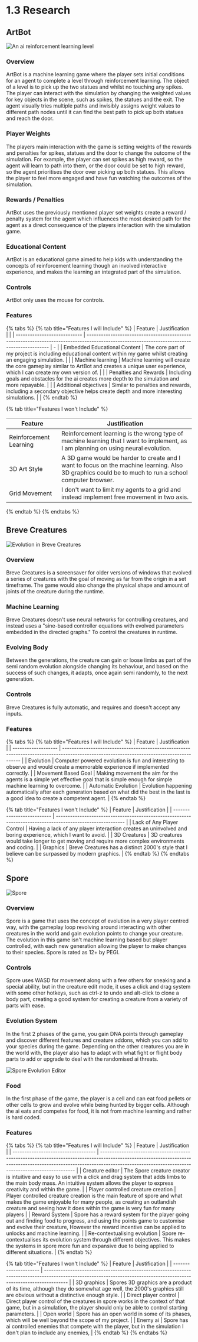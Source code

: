 # 1.3 Research

## ArtBot

![An ai reinforcement learning level](<../.gitbook/assets/image (1) (1) (1).png>)

### Overview

ArtBot is a machine learning game where the player sets initial conditions for an agent to complete a level through reinforcement learning. The object of a level is to pick up the two statues and whilst no touching any spikes. The player can interact with the simulation by changing the weighted values for key objects in the scene, such as spikes, the statues and the exit. The agent visually tries multiple paths and invisibly assigns weight values to different path nodes until it can find the best path to pick up both statues and reach the door.

### Player Weights

The players main interaction with the game is setting weights of the rewards and penalties for spikes, statues and the door to change the outcome of the simulation. For example, the player can set spikes as high reward, so the agent will learn to path into them, or the door could be set to high reward, so the agent prioritises the door over picking up both statues. This allows the player to feel more engaged and have fun watching the outcomes of the simulation.

### Rewards / Penalties

ArtBot uses the previously mentioned player set weights create a reward / penalty system for the agent which influences the most desired path for the agent as a direct consequence of the players interaction with the simulation game.

### Educational Content

ArtBot is an educational game aimed to help kids with understanding the concepts of reinforcement learning though an involved interactive experience, and makes the learning an integrated part of the simulation.

### Controls

ArtBot only uses the mouse for controls.

### Features

{% tabs %}
{% tab title="Features I will Include" %}
| Feature                      | Justification                                                                                                                                |   |
| ---------------------------- | -------------------------------------------------------------------------------------------------------------------------------------------- | - |
| Embedded Educational Content | The core part of my project is including educational content within my game whilst creating an engaging simulation.                          |   |
| Machine learning             | Machine learning will create the core gameplay similar to ArtBot and creates a unique user experience, which I can create my own version of. |   |
| Penalties and Rewards        | Including goals and obstacles for the ai creates more depth to the simulation and more repayable.                                            |   |
| Additional objectives        | Similar to penalties and rewards, including a secondary objective helps create depth and more interesting simulations.                       |   |
{% endtab %}

{% tab title="Features I won't Include" %}


| Feature                | Justification                                                                                                                                        |
| ---------------------- | ---------------------------------------------------------------------------------------------------------------------------------------------------- |
| Reinforcement Learning | Reinforcement learning is the wrong type of machine learning that I want to implement, as I am planning on using neural evolution.                   |
| 3D Art Style           | A 3D game would be harder to create and I want to focus on the machine learning. Also 3D graphics could be to much to run a school computer browser. |
| Grid Movement          | I don't want to limit my agents to a grid and instead implement free movement in two axis.                                                           |
{% endtab %}
{% endtabs %}

## Breve Creatures

![Evolution in Breve Creatures](<../.gitbook/assets/image (2) (1) (1).png>)

### Overview

Breve Creatures is a screensaver for older versions of windows that evolved a series of creatures with the goal of moving as far from the origin in a set timeframe. The game would also change the physical shape and amount of joints of the creature during the runtime.

### Machine Learning

Breve Creatures doesn't use neural networks for controlling creatures, and instead uses a "sine-based controller equations with evolved parameters embedded in the directed graphs." To control the creatures in runtime.

### Evolving Body

Between the generations, the creature can gain or loose limbs as part of the semi random evolution alongside changing its behaviour, and based on the success of such changes, it adapts, once again semi randomly, to the next generation.

### Controls

Breve Creatures is fully automatic, and requires and doesn't accept any inputs.

### Features

{% tabs %}
{% tab title="Features I will Include" %}
| Feature             | Justification                                                                                                                              |
| ------------------- | ------------------------------------------------------------------------------------------------------------------------------------------ |
| Evolution           | Computer powered evolution is fun and interesting to observe and would create a memorable experience if implemented correctly.             |
| Movement Based Goal | Making movement the aim for the agents is a simple yet effective goal that is simple enough for simple machine learning to overcome.       |
| Automatic Evolution | Evolution happening automatically after each generation based on what did the best in the last is a good idea to create a competent agent. |
{% endtab %}

{% tab title="Features I won't Include" %}
| Feature                    | Justification                                                                                               |
| -------------------------- | ----------------------------------------------------------------------------------------------------------- |
| Lack of Any Player Control | Having a lack of any player interaction creates an uninvolved and boring experience, which I want to avoid. |
| 3D Creatures               | 3D creatures would take longer to get moving and require more complex environments and coding.              |
| Graphics                   | Breve Creatures has a distinct 2000's style that I believe can be surpassed by modern graphics.             |
{% endtab %}
{% endtabs %}

## Spore

![Spore](<../.gitbook/assets/image (7) (2).png>)

### Overview

Spore is a game that uses the concept of evolution in a very player centred way, with the gameplay loop revolving around interacting with other creatures in the world and gain evolution points to change your creature. The evolution in this game isn't machine learning based but player controlled, with each new generation allowing the player to make changes to their species. Spore is rated as 12+ by PEGI.

### Controls

Spore uses WASD for movement along with a few others for sneaking and a special ability, but in the creature edit mode, it uses a click and drag system with some other hotkeys, such as ctrl-z to undo and alt-click to clone a body part, creating a good system for creating a creature from a variety of parts with ease.

### Evolution System

In the first 2 phases of the game, you gain DNA points through gameplay and discover different features and creature addons, which you can add to your species during the game. Depending on the other creatures you are in the world with, the player also has to adapt with what fight or flight body parts to add or upgrade to deal with the randomised ai threats.

![Spore Evolution Editor](<../.gitbook/assets/image (2) (1) (1) (1).png>)

### Food

In the first phase of the game, the player is a cell and can eat food pellets or other cells to grow and evolve while being hunted by bigger cells. Although the ai eats and competes for food, it is not from machine learning and rather is hard coded.

### Features

{% tabs %}
{% tab title="Features I will Include" %}
| Feature                             | Justification                                                                                                                                                                                                                   |
| ----------------------------------- | ------------------------------------------------------------------------------------------------------------------------------------------------------------------------------------------------------------------------------- |
| Creature editor                     | The Spore creature creator is intuitive and easy to use with a click and drag system that adds limbs to the main body mass. An intuitive system allows the player to express creativity and within the game.                    |
| Player controlled creature creation | Player controlled creature creation is the main feature of spore and what makes the game enjoyable for many people, as creating an outlandish creature and seeing how it does within the game is very fun for many players      |
| Reward System                       | Spore has a reward system for the player going out and finding food to progress, and using the points game to customise and evolve their creature, However the reward incentive can be applied to unlocks and machine learning. |
| Re-contextualising evolution        | Spore re-contextualises its evolution system through different objectives. This makes the systems in spore more fun and expansive due to being applied to different situations.                                                 |
{% endtab %}

{% tab title="Features I won't Include" %}
| Feature               | Justification                                                                                                                                                          |
| --------------------- | ---------------------------------------------------------------------------------------------------------------------------------------------------------------------- |
| 3D graphics           | Spores 3D graphics are a product of its time, although they do somewhat age well, the 2000's graphics still are obvious without a distinctive enough style.            |
| Direct player control | Direct player control of the creatures in spore works in the context of that game, but in a simulation, the player should only be able to control starting parameters. |
| Open world            | Spore has an open world in some of its phases, which will be well beyond the scope of my project.                                                                      |
| Enemy ai              | Spore has ai controlled enemies that compete with the player, but in the simulation I don't plan to include any enemies,                                               |
{% endtab %}
{% endtabs %}
